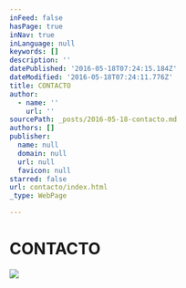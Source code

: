 ```yaml
---
inFeed: false
hasPage: true
inNav: true
inLanguage: null
keywords: []
description: ''
datePublished: '2016-05-18T07:24:15.184Z'
dateModified: '2016-05-18T07:24:11.776Z'
title: CONTACTO
author:
  - name: ''
    url: ''
sourcePath: _posts/2016-05-18-contacto.md
authors: []
publisher:
  name: null
  domain: null
  url: null
  favicon: null
starred: false
url: contacto/index.html
_type: WebPage

---
```

# CONTACTO
![](https://the-grid-user-content.s3-us-west-2.amazonaws.com/199ca079-559b-43a8-9660-51fdf1ba1c98.jpg)